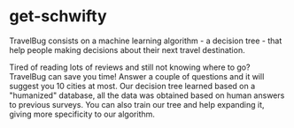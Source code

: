 # get-schwifty

TravelBug consists on a machine learning algorithm - a decision tree - that help people making decisions about their next travel destination. 

Tired of reading lots of reviews and still not knowing where to go? TravelBug can save you time! Answer a couple of questions and it will suggest you 10 cities at most.
Our decision tree learned based on a "humanized" database, all the data was obtained based on human answers to previous surveys. You can also train our tree and help expanding it, giving more specificity to our algorithm.
